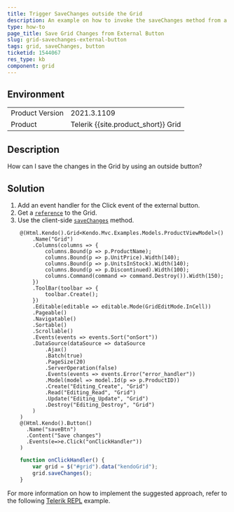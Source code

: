 ```yaml
---
title: Trigger SaveChanges outside the Grid
description: An example on how to invoke the saveChanges method from a button in the Telerik UI Grid for {{ site.framework }}.
type: how-to
page_title: Save Grid Changes from External Button
slug: grid-savechanges-external-button
tags: grid, saveChanges, button
ticketid: 1544067
res_type: kb
component: grid
---
```


## Environment

<table>
 <tr>
  <td>Product Version</td>
  <td>2021.3.1109</td>
 </tr>
 <tr>
  <td>Product</td>
  <td>Telerik {{site.product_short}} Grid</td>
 </tr>
</table>

## Description

How can I save the changes in the Grid by using an outside button?

## Solution

1. Add an event handler for the Click event of the external button.
1. Get a [`reference`](https://docs.telerik.com/aspnet-core/getting-started/helper-basics/fundamentals#referencing-client-side-objects) to the Grid.
1. Use the client-side [`saveChanges`](https://docs.telerik.com/kendo-ui/api/javascript/ui/grid/methods/savechanges) method.

```Index.cshtml
    @(Html.Kendo().Grid<Kendo.Mvc.Examples.Models.ProductViewModel>()
        .Name("Grid")
        .Columns(columns => {
            columns.Bound(p => p.ProductName);
            columns.Bound(p => p.UnitPrice).Width(140);
            columns.Bound(p => p.UnitsInStock).Width(140);
            columns.Bound(p => p.Discontinued).Width(100);
            columns.Command(command => command.Destroy()).Width(150);
        })
        .ToolBar(toolbar => {
            toolbar.Create();
        })
        .Editable(editable => editable.Mode(GridEditMode.InCell))
        .Pageable()
        .Navigatable()
        .Sortable()
        .Scrollable()
        .Events(events => events.Sort("onSort"))
        .DataSource(dataSource => dataSource
            .Ajax()
            .Batch(true)
            .PageSize(20)
            .ServerOperation(false)
            .Events(events => events.Error("error_handler"))
            .Model(model => model.Id(p => p.ProductID))
            .Create("Editing_Create", "Grid")
            .Read("Editing_Read", "Grid")
            .Update("Editing_Update", "Grid")
            .Destroy("Editing_Destroy", "Grid")
        )
    )
    @(Html.Kendo().Button()
      .Name("saveBtn")
      .Content("Save changes")
      .Events(e=>e.Click("onClickHandler"))
    )
```
```script.js
    function onClickHandler() {
        var grid = $("#grid").data("kendoGrid");
        grid.saveChanges();
    }
```
For more information on how to implement the suggested approach, refer to the following [Telerik REPL](https://netcorerepl.telerik.com/wFlbwpOV22rd6T9S11) example.
